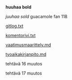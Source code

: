 **huuhaa bold**

*juuhaa sold*
guacamole fan 118

[gitlog.txt](https://github.com/MegafoS/ot-harjoitustyo/blob/main/laskarit/viikko1/gitlog.txt)

[komentorivi.txt](https://github.com/MegafoS/ot-harjoitustyo/blob/main/laskarit/viikko1/komentorivi.txt)

[vaatimusmaarittely.md](https://github.com/MegafoS/ot-harjoitustyo/blob/main/dokumentaatio/vaatimusmaarittely.md)

[tyoaikakirjanpito.md](https://github.com/MegafoS/ot-harjoitustyo/blob/main/dokumentaatio/tyoaikakirjanpito.md)


tehtävä 16 muutos

tehtävä 17 muutos
